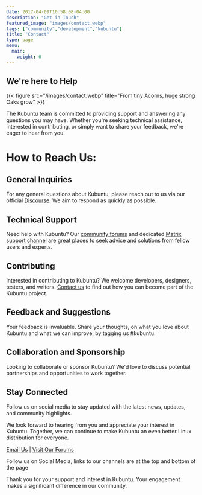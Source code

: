 ```yaml
---
date: 2017-04-09T10:58:08-04:00
description: "Get in Touch"
featured_image: "images/contact.webp"
tags: ["community","development","kubuntu"]
title: "Contact"
type: page
menu:
  main:
    weight: 6
---
```

## We're here to Help

{{< figure src="/images/contact.webp" title="From tiny Acorns, huge strong Oaks grow" >}}

The Kubuntu team is committed to providing support and answering any questions you may have. Whether you're seeking 
technical assistance, interested in contributing, or simply want to share your feedback, we're eager to hear from you.

# How to Reach Us:

## General Inquiries
For any general questions about Kubuntu, please reach out to us via our official [Discourse](https://discourse.ubuntu.com/c/flavors/kubuntu/187).
We aim to respond as quickly as possible.

## Technical Support
Need help with Kubuntu? Our [community forums](https://askubuntu.com/questions/tagged/kubuntu) and dedicated [Matrix support 
channel](https://matrix.to/#/#kubuntu-devel:ubuntu.com) are great places to seek advice and solutions from fellow users and experts.

## Contributing
Interested in contributing to Kubuntu? We welcome developers, designers, testers, and writers.
[Contact us](https://matrix.to/#/#kubuntu-devel:ubuntu.com) to find out how you can become part of the Kubuntu project.

## Feedback and Suggestions
Your feedback is invaluable. Share your thoughts, on what you love about Kubuntu and what we can improve, by tagging us #kubuntu.

## Collaboration and Sponsorship
Looking to collaborate or sponsor Kubuntu? We'd love to discuss potential partnerships and opportunities to work together.

## Stay Connected
Follow us on social media to stay updated with the latest news, updates, and community highlights.

We look forward to hearing from you and appreciate your interest in Kubuntu. Together, we can continue to make Kubuntu an even better Linux distribution for everyone.

[Email Us](mailto://rick-timmis@kubuntu.org) | [Visit Our Forums](https://discourse.ubuntu.com/c/flavors/kubuntu/187) 

Follow us on Social Media, links to our channels are at the top and bottom of the page

Thank you for your support and interest in Kubuntu. Your engagement makes a significant difference in our community.
